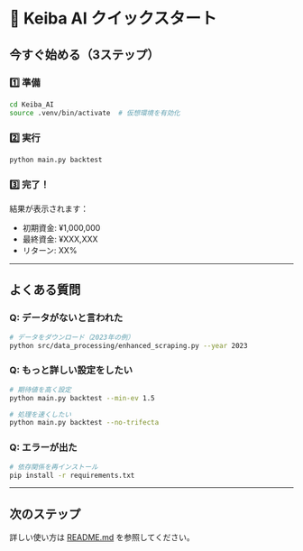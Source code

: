 # 🏇 Keiba AI クイックスタート

## 今すぐ始める（3ステップ）

### 1️⃣ 準備
```bash
cd Keiba_AI
source .venv/bin/activate  # 仮想環境を有効化
```

### 2️⃣ 実行
```bash
python main.py backtest
```

### 3️⃣ 完了！
結果が表示されます：
- 初期資金: ¥1,000,000
- 最終資金: ¥XXX,XXX
- リターン: XX%

---

## よくある質問

### Q: データがないと言われた
```bash
# データをダウンロード（2023年の例）
python src/data_processing/enhanced_scraping.py --year 2023
```

### Q: もっと詳しい設定をしたい
```bash
# 期待値を高く設定
python main.py backtest --min-ev 1.5

# 処理を速くしたい
python main.py backtest --no-trifecta
```

### Q: エラーが出た
```bash
# 依存関係を再インストール
pip install -r requirements.txt
```

---

## 次のステップ

詳しい使い方は [README.md](README.md) を参照してください。